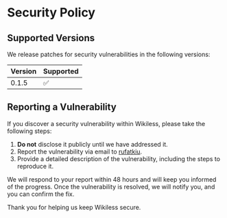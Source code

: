 # Security Policy

## Supported Versions

We release patches for security vulnerabilities in the following versions:

| Version | Supported          |
| ------- | ------------------ |
| 0.1.5   | :white_check_mark: |

## Reporting a Vulnerability

If you discover a security vulnerability within Wikiless, please take the following steps:

1. **Do not** disclose it publicly until we have addressed it.
2. Report the vulnerability via email to [rufatkiu](mailto:353285560a@gmail.com).
3. Provide a detailed description of the vulnerability, including the steps to reproduce it.

We will respond to your report within 48 hours and will keep you informed of the progress. Once the vulnerability is resolved, we will notify you, and you can confirm the fix.

Thank you for helping us keep Wikiless secure.
